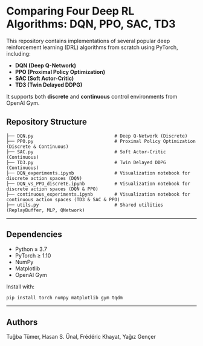 # Comparing Four Deep RL Algorithms: DQN, PPO, SAC, TD3

This repository contains implementations of several popular deep reinforcement learning (DRL) algorithms from scratch using PyTorch, including:

* **DQN (Deep Q-Network)**
* **PPO (Proximal Policy Optimization)**
* **SAC (Soft Actor-Critic)**
* **TD3 (Twin Delayed DDPG)**

It supports both **discrete** and **continuous** control environments from OpenAI Gym.

## Repository Structure

```
├── DQN.py                              # Deep Q-Network (Discrete)
├── PPO.py                              # Proximal Policy Optimization (Discrete & Continuous)
├── SAC.py                              # Soft Actor-Critic (Continuous)
├── TD3.py                              # Twin Delayed DDPG (Continuous)
├── DQN_experiments.ipynb               # Visualization notebook for discrete action spaces (DQN)
├── DQN_vs_PPO_discretE.ipynb           # Visualization notebook for discrete action spaces (DQN & PPO)
├── continuous_experiments.ipynb        # Visualization notebook for continuous action spaces (TD3 & SAC & PPO)
├── utils.py                            # Shared utilities (ReplayBuffer, MLP, QNetwork)
```
---

## Dependencies

* Python ≥ 3.7
* PyTorch ≥ 1.10
* NumPy
* Matplotlib
* OpenAI Gym

Install with:

```bash
pip install torch numpy matplotlib gym tqdm
```

---

## Authors

Tuğba Tümer, Hasan S. Ünal, Frédéric Khayat, Yağız Gençer
